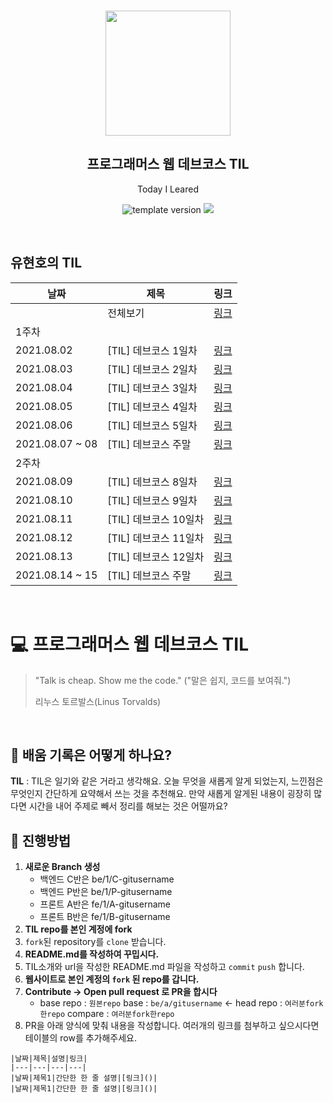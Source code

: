 <br/>
<p align="middle" >
  <img width="200px;" src="./src/images/prgms-logo.png"/>
</p>
<h2 align="middle">프로그래머스 웹 데브코스 TIL</h2>
<p align="middle">Today I Leared</p>
<p align="middle">
  <img src="https://img.shields.io/badge/version-1.0.0-blue?style=flat-square" alt="template version"/>
  <img src="https://img.shields.io/badge/language-md-md.svg?style=flat-square"/>
</p>

<p align="middle">
  <!-- <a href="#">☕ 블로그 링크</a> -->  
</p>

<br/>

## 유현호의 TIL


|날짜|제목|링크|
|---|---|---|
| |전체보기|[링크](https://www.notion.so/aeno/f6f46c4c6c1a488b9865df1c10a0b936?v=fc85bd1af6b94aeeb83895156db0191f)|
|1주차|||
|2021.08.02|[TIL] 데브코스 1일차|[링크](https://www.notion.so/aeno/1-22c16ea0d58847e1ad84cec972cc1a78)|
|2021.08.03|[TIL] 데브코스 2일차|[링크](https://www.notion.so/aeno/2-ccf7448b00024075847449ca2db2c6a8)|
|2021.08.04|[TIL] 데브코스 3일차|[링크](https://www.notion.so/aeno/3-8deeb8d4a5664076a5aec0ec875c1f31)|
|2021.08.05|[TIL] 데브코스 4일차|[링크](https://www.notion.so/aeno/4-3cf647b507174442b5791a9fdc2eb7ca)|
|2021.08.06|[TIL] 데브코스 5일차|[링크](https://www.notion.so/aeno/5-bef7f03096324e7da2669e34cd6fea5d)|
|2021.08.07 ~ 08|[TIL] 데브코스 주말|[링크](https://www.notion.so/aeno/6-7-08b237955ef8488d97baf35f942022a0)|
|2주차|||
|2021.08.09|[TIL] 데브코스 8일차|[링크](https://www.notion.so/aeno/8-a331bd4273434be5bd77e8f9caf42ef8)|
|2021.08.10|[TIL] 데브코스 9일차|[링크](https://www.notion.so/aeno/9-b981e7bfbc914e6880829ae6d23786f2)|
|2021.08.11|[TIL] 데브코스 10일차|[링크](https://www.notion.so/aeno/10-8baa81d930e940c1a3402f14db1551f8)|
|2021.08.12|[TIL] 데브코스 11일차|[링크](https://www.notion.so/aeno/11-309cb489514a452fb6d81098f13953d0)|
|2021.08.13|[TIL] 데브코스 12일차|[링크](https://www.notion.so/aeno/12-d703e86260034a88aa211490ce4df65b)|
|2021.08.14 ~ 15|[TIL] 데브코스 주말|[링크](https://www.notion.so/aeno/13-14-35e1fb45e21b4b609bc4f54f32505853)|
<br>

# 💻 프로그래머스 웹 데브코스 TIL

> "Talk is cheap. Show me the code."
> ("말은 쉽지, 코드를 보여줘.")
>
> 리누스 토르발스(Linus Torvalds)

<br/>

## 📌 배움 기록은 어떻게 하나요?

**TIL** : TIL은 일기와 같은 거라고 생각해요. 오늘 무엇을 새롭게 알게 되었는지, 느낀점은 무엇인지 간단하게 요약해서 쓰는 것을 추천해요. 만약 새롭게 알게된 내용이 굉장히 많다면 시간을 내어 주제로 빼서 정리를 해보는 것은 어떨까요?

## 🚀 진행방법

1. **새로운 Branch 생성**
   - 백엔드 C반은 be/1/C-gitusername  
   - 백엔드 P반은 be/1/P-gitusername
   - 프론트 A반은 fe/1/A-gitusername
   - 프론트 B반은 fe/1/B-gitusername
2. **TIL repo를 본인 계정에 fork**
3. `fork`된 repository를 `clone` 받습니다.
4. **README.md를 작성하여 꾸밉시다.**
5. TIL소개와 url을 작성한 README.md 파일을 작성하고 `commit` `push` 합니다.
6. **웹사이트로 본인 계정의 `fork` 된 repo를 갑니다.**
7. **Contribute → Open pull request 로 PR을 합시다**
   - base repo : `원본repo` base : `be/a/gitusername` ← head repo : `여러분fork한repo` compare : `여러분fork한repo`
8. PR을 아래 양식에 맞춰 내용을 작성합니다.
   여러개의 링크를 첨부하고 싶으시다면 테이블의 row를 추가해주세요.

```
|날짜|제목|설명|링크|
|---|---|---|---|
|날짜|제목1|간단한 한 줄 설명|[링크]()|
|날짜|제목1|간단한 한 줄 설명|[링크]()|
```
